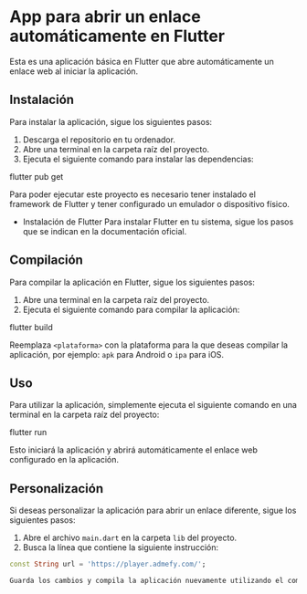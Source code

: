 # App para abrir un enlace automáticamente en Flutter

Esta es una aplicación básica en Flutter que abre automáticamente un enlace web al iniciar la aplicación. 

## Instalación

Para instalar la aplicación, sigue los siguientes pasos:

1. Descarga el repositorio en tu ordenador.
2. Abre una terminal en la carpeta raíz del proyecto.
3. Ejecuta el siguiente comando para instalar las dependencias:


flutter pub get

Para poder ejecutar este proyecto es necesario tener instalado el framework de Flutter y tener configurado un emulador o dispositivo físico.

- Instalación de Flutter
Para instalar Flutter en tu sistema, sigue los pasos que se indican en la documentación oficial.

## Compilación

Para compilar la aplicación en Flutter, sigue los siguientes pasos:

1. Abre una terminal en la carpeta raíz del proyecto.
2. Ejecuta el siguiente comando para compilar la aplicación:

flutter build <plataforma>

Reemplaza `<plataforma>` con la plataforma para la que deseas compilar la aplicación, por ejemplo: `apk` para Android o `ipa` para iOS.

## Uso

Para utilizar la aplicación, simplemente ejecuta el siguiente comando en una terminal en la carpeta raíz del proyecto:

flutter run

Esto iniciará la aplicación y abrirá automáticamente el enlace web configurado en la aplicación.

## Personalización

Si deseas personalizar la aplicación para abrir un enlace diferente, sigue los siguientes pasos:

1. Abre el archivo `main.dart` en la carpeta `lib` del proyecto.
2. Busca la línea que contiene la siguiente instrucción:

```dart
const String url = 'https://player.admefy.com/';

Guarda los cambios y compila la aplicación nuevamente utilizando el comando flutter build.